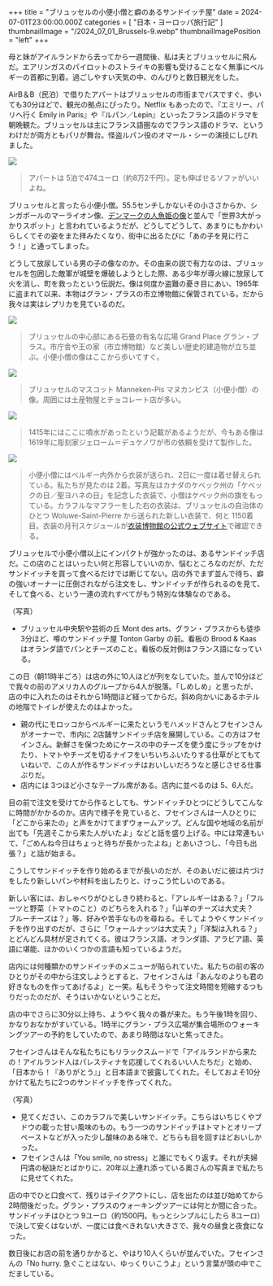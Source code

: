 +++
title = "ブリュッセルの小便小僧と癖のあるサンドイッチ屋"
date = 2024-07-01T23:00:00.000Z
categories = [ "日本・ヨーロッパ旅行記" ]
thumbnailImage = "/2024_07_01_Brussels-9.webp"
thumbnailImagePosition = "left"
+++

母と妹がアイルランドから去ってから一週間後、私は夫とブリュッセルに飛んだ。エアリンガスのパイロットのストライキの影響も受けることなく無事にベルギーの首都に到着。過ごしやすい天気の中、のんびりと数日観光をした。

<!--more-->

AirB＆B（民泊）で借りたアパートはブリュッセルの市街までバスですぐ、歩いても30分ほどで、観光の拠点にぴったり。Netflix もあったので、『エミリー、パリへ行く Emily in Paris』や『ルパン／Lepin』といったフランス語のドラマを朝晩観た。ブリュッセルは主にフランス語圏なのでフランス語のドラマ、というわけだが両方ともパリが舞台。怪盗ルパン役のオマール・シーの演技にしびれました。

![](/2024_07_01_Brussels-2.webp)

> アパートは 5泊で474ユーロ（約8万2千円）。足も伸ばせるソファがいいよね。

ブリュッセルと言ったら小便小僧。55.5センチしかないその小ささからか、シンガポールのマーライオン像、[デンマークの人魚姫の像](https://www.riastra.com/2023/07/%E9%81%8B%E6%B2%B3%E3%82%AF%E3%83%AB%E3%83%BC%E3%82%BA%E3%81%A7%E3%82%81%E3%81%90%E3%82%8B%E3%82%B3%E3%83%9A%E3%83%B3%E3%83%8F%E3%83%BC%E3%82%B2%E3%83%B3/)と並んで「世界3大がっかりスポット」と言われているようだが、どうしてどうして、あまりにもかわいらしくてその姿をまた拝みたくなり、街中に出るたびに「あの子を見に行こう！」と通ってしまった。

どうして放尿している男の子の像なのか。その由来の説で有力なのは、ブリュッセルを包囲した敵軍が城壁を爆破しようとした際、ある少年が導火線に放尿して火を消し、町を救ったという伝説だ。像は何度か盗難の憂き目にあい、1965年に盗まれて以来、本物はグラン・プラスの市立博物館に保管されている。だから我々は実はレプリカを見ているのだ。

![](/2024_07_01_Brussels-3.webp)

> ブリュッセルの中心部にある石畳の有名な広場 Grand Place グラン・プラス。市庁舎や王の家（市立博物館）など美しい歴史的建造物が立ち並ぶ。小便小僧の像はここから歩いてすぐ。

![](/2024_07_01_Brussels-7.webp)

> ブリュッセルのマスコット Manneken-Pis マヌカンピス（小便小僧）の像。周囲には土産物屋とチョコレート店が多い。

![](/2024_07_01_Brussels-8.webp)

> 1415年にはここに噴水があったという記載があるようだが、今もある像は 1619年に彫刻家ジェローム＝デュケノワが市の依頼を受けて製作した。

![](/2024_07_01_Brussels-1.webp)

> 小便小僧にはベルギー内外から衣装が送られ、2日に一度は着せ替えられている。私たちが見たのは 2着。写真左はカナダのケベック州の「ケベックの日／聖ヨハネの日」を記念した衣装で、小僧はケベック州の旗をもっている。カラフルなマフラーをした右の衣装は、ブリュッセルの自治体のひとつ Woluwe-Saint-Pierre から送られた新しい衣装で、何と 1150着目。衣装の月刊スケジュールが[衣装博物館の公式ウェブサイト](https://www.mannekenpis.brussels/en/dressing-calendar)で確認できる。

ブリュッセルで小便小僧以上にインパクトが強かったのは、あるサンドイッチ店だ。この店のことはいったい何と形容していいのか、悩むところなのだが、ただサンドイッチを買って食べるだけでは断じてない。店の外でまず並んで待ち、癖の強いオーナーに圧倒されながら注文をし、サンドイッチが作られるのを見て、そして食べる、という一連の流れすべてがもう特別な体験なのである。

（写真）

* ブリュッセル中央駅や芸術の丘 Mont des arts、グラン・プラスからも徒歩 3分ほど、噂のサンドイッチ屋 Tonton Garby の前。看板の Brood & Kaas はオランダ語でパンとチーズのこと。看板の反対側はフランス語になっている。

この日（朝11時半ごろ）は店の外に10人ほどが列をなしていた。並んで10分ほどで我々の前のアメリカ人のグループから4人が脱落。「しめしめ」と思ったが、店の中に入れたのはそれから1時間ほど経ってからだ。斜め向かいにあるホテルの地階でトイレが使えたのはよかった。

* 親の代にモロッコからベルギーに来たというモハメッドさんとフセインさんがオーナーで、市内に 2店舗サンドイッチ店を展開している。この方はフセインさん。新鮮さを保つためにケースの中のチーズを使う度にラップをかけたり、トマトやチーズを切るナイフをいちいちふいたりする仕草がとてもていねいで、この人が作るサンドイッチはおいしいだろうなと感じさせる仕事ぶりだ。
* 店内には 3つほど小さなテーブル席がある。店内に並べるのは 5、6人だ。

目の前で注文を受けてから作るとしても、サンドイッチひとつにどうしてこんなに時間がかかるのか。店内で様子を見ていると、フセインさんは一人ひとりに「どこから来たの」と声をかけてまずウォームアップ。どんな国や地域の名前が出ても「先週そこから来た人がいたよ」などと話を盛り上げる。中には常連もいて、「ごめんね今日はちょっと待ちが長かったよね」とあいさつし、「今日も出張？」と話が始まる。

こうしてサンドイッチを作り始めるまでが長いのだが、そのあいだに彼は片づけをしたり新しいパンや材料を出したりと、けっこう忙しいのである。

新しい客には、おしゃべりがひとしきり終わると、「アレルギーはある？」「フルーツと野菜（トマトのこと）のどちらを入れる？」「山羊のチーズは大丈夫？　ブルーチーズは？」等、好みや苦手なものを尋ねる。そしてようやくサンドイッチを作り出すのだが、さらに「ウォールナッツは大丈夫？」「洋梨は入れる？」とどんどん具材が足されてくる。彼はフランス語、オランダ語、アラビア語、英語に堪能、ほかのいくつかの言語も知っているようだ。

店内には何種類かのサンドイッチのメニューが貼られていた。私たちの前の客のひとりがその中から注文しようとすると、フセインさんは「あんなのよりも君の好きなものを作ってあげるよ」と一笑。私もそうやって注文時間を短縮するつもりだったのだが、そうはいかないということだ。

店の中でさらに30分以上待ち、ようやく我々の番が来た。もう午後1時を回り、かなりおなかがすいている。1時半にグラン・プラス広場が集合場所のウォーキングツアーの予約をしていたので、あまり時間はないと焦ってきた。

フセインさんはそんな私たちにもリラックスムードで「アイルランドから来たの！アイルランド人はパレスティナを応援してくれるいい人たちだ」と始め、「日本から！『ありがとう』」と日本語まで披露してくれた。そしておよそ10分かけて私たちに2つのサンドイッチを作ってくれた。

（写真）

* 見てください、このカラフルで美しいサンドイッチ。こちらはいちじくやブドウの載った甘い風味のもの。もう一つのサンドイッチはトマトとオリーブペーストなどが入った少し酸味のある味で、どちらも目を回すほどおいしかった。
* フセインさんは「You smile, no stress」と誰にでもくり返す。それが夫婦円満の秘訣だとばかりに、20年以上連れ添っている奥さんの写真まで私たちに見せてくれた。

店の中でひと口食べて、残りはテイクアウトにし、店を出たのは並び始めてから2時間後だった。グラン・プラスのウォーキングツアーには何とか間に合った。サンドイッチはひとつ 9ユーロ（約1500円。もっとシンプルにしたら 8ユーロ）で決して安くはないが、一度には食べきれない大きさで、我々の昼食と夜食になった。

数日後にお店の前を通りかかると、やはり10人くらいが並んでいた。フセインさんの「No hurry. 急ぐことはない、ゆっくりいこうよ」という言葉が頭の中でこだましている。
